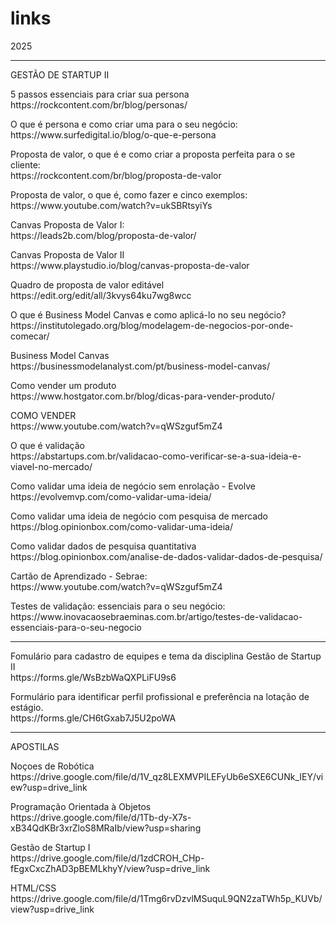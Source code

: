 # links
<p>2025</p>
<hr>
<p>GESTÃO DE STARTUP II</p>
<p>
    5 passos essenciais para criar sua persona<br>
    https://rockcontent.com/br/blog/personas/
</p>
<p>
    O que é persona e como criar uma para o seu negócio:<br>
    https://www.surfedigital.io/blog/o-que-e-persona
</p>
<p>
    Proposta de valor, o que é e como criar a proposta perfeita para o se cliente:<br>
    https://rockcontent.com/br/blog/proposta-de-valor
</p>
<p>
    Proposta de valor, o que é, como fazer e cinco exemplos:<br>
    https://www.youtube.com/watch?v=ukSBRtsyiYs
</p>
<p>
    Canvas Proposta de Valor I:<br>
    https://leads2b.com/blog/proposta-de-valor/
</p>
<p>
    Canvas Proposta de Valor II<br>
    https://www.playstudio.io/blog/canvas-proposta-de-valor
</p>
<p>
    Quadro de proposta de valor editável<br>
    https://edit.org/edit/all/3kvys64ku7wg8wcc
</p>
<p>
    O que é Business Model Canvas e como aplicá-lo no seu negócio?<br>
    https://institutolegado.org/blog/modelagem-de-negocios-por-onde-comecar/
</p>
<p>
    Business Model Canvas<br>
    https://businessmodelanalyst.com/pt/business-model-canvas/
</p>
<p>
    Como vender um produto<br>
    https://www.hostgator.com.br/blog/dicas-para-vender-produto/
</p>
<p>
    COMO VENDER<br>
    https://www.youtube.com/watch?v=qWSzguf5mZ4
</p>
<p>
    O que é validação<br>
    https://abstartups.com.br/validacao-como-verificar-se-a-sua-ideia-e-viavel-no-mercado/
</p>
<p>
    Como validar uma ideia de negócio sem enrolação - Evolve<br>
    https://evolvemvp.com/como-validar-uma-ideia/
</p>
<p>
    Como validar uma ideia de negócio com pesquisa de mercado<br>
    https://blog.opinionbox.com/como-validar-uma-ideia/
</p>
<p>
    Como validar dados de pesquisa quantitativa<br>
    https://blog.opinionbox.com/analise-de-dados-validar-dados-de-pesquisa/
</p>
<p>
    Cartão de Aprendizado - Sebrae:<br>
    https://www.youtube.com/watch?v=qWSzguf5mZ4
</p>
<p>
    Testes de validação: essenciais para o seu negócio: <br>
    https://www.inovacaosebraeminas.com.br/artigo/testes-de-validacao-essenciais-para-o-seu-negocio
</p>
<hr>
<p>
    Fomulário para cadastro de equipes e tema da disciplina Gestão de Startup II<br>
    https://forms.gle/WsBzbWaQXPLiFU9s6
</p>
Formulário para identificar perfil profissional e preferência na lotação de estágio.<br>
https://forms.gle/CH6tGxab7J5U2poWA
<br><hr>
<p>APOSTILAS</p>
<p>
    Noçoes de Robótica<br>
    https://drive.google.com/file/d/1V_qz8LEXMVPILEFyUb6eSXE6CUNk_IEY/view?usp=drive_link
</p>
<p>
    Programação Orientada à Objetos<br>
    https://drive.google.com/file/d/1Tb-dy-X7s-xB34QdKBr3xrZloS8MRaIb/view?usp=sharing
</p>
<p>
    Gestão de Startup I<br>
    https://drive.google.com/file/d/1zdCROH_CHp-fEgxCxcZhAD3pBEMLkhyY/view?usp=drive_link
</p>
<p>
    HTML/CSS<br>
    https://drive.google.com/file/d/1Tmg6rvDzvlMSuquL9QN2zaTWh5p_KUVb/view?usp=drive_link
</p>



